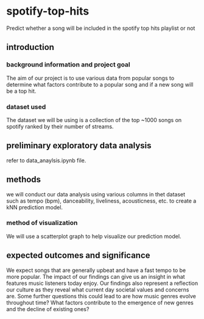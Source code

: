 # spotify-top-hits
Predict whether a song will be included in the spotify top hits playlist or not

## introduction
### background information and project goal
The aim of our project is to use various data from popular songs to determine what factors 
contribute to a popular song and if a new song will be a top hit.
### dataset used
The dataset we will be using is a collection of the top ~1000 songs on spotify ranked by
their number of streams.

## preliminary exploratory data analysis
refer to data_anaylsis.ipynb file.

## methods 
we will conduct our data analysis using various columns in thet dataset such as tempo (bpm), 
danceability, liveliness, acousticness, etc. to create a kNN prediction model.
### method of visualization
We will use a scatterplot graph to help visualize our prediction model.

## expected outcomes and significance
We expect songs that are generally upbeat and have a fast tempo to be more popular.
The impact of our findings can give us an insight in what features music listeners today
enjoy. Our findings also represent a reflection our culture as they reveal what current 
day societal values and concerns are.
Some further questions this could lead to are how music genres evolve throughout time? 
What factors contribute to the emergence of new genres and the decline of existing ones?